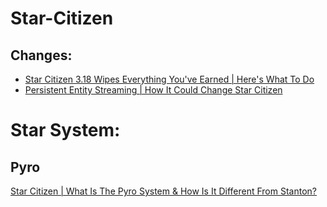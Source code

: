 # Star-Citizen
## Changes:
- [Star Citizen 3.18 Wipes Everything You've Earned | Here's What To Do](https://youtu.be/y-6GRRNXki4)
- [Persistent Entity Streaming | How It Could Change Star Citizen](https://youtu.be/PrmAqPuyXrQ)

# Star System:
## Pyro
[Star Citizen | What Is The Pyro System & How Is It Different From Stanton?](https://youtu.be/0V6Kr0j9arU)

